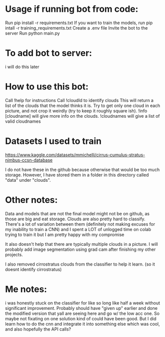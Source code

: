 # Usage if running bot from code:
Run pip install -r requirements.txt
If you want to train the models, run pip intall -r training_requirements.txt
Create a .env file
Invite the bot to the server
Run python main.py

# To add bot to server:
i will do this later

# How to use this bot:
Call !help for instructions 
Call !cloudId to identify clouds
This will return a list of the clouds that the model thinks it is. Try to get only one cloud in each picture, and not crop it weirdly (try to keep it roughly square ish). 
!info \[cloudname\] will give more info on the clouds. !cloudnames will give a list of valid cloudnames

# Datasets I used to train 
https://www.kaggle.com/datasets/mmichelli/cirrus-cumulus-stratus-nimbus-ccsn-database

I do not have these in the github because otherwise that would be too much storage. However, I have stored them in a folder in this directory called "data" under "clouds".

# Other notes:
Data and models that are not the final model might not be on github, as those are big and eat storage.
Clouds are also pretty hard to classify. There's a lot of variation between them (definitely not making excuses for my inability to train a CNN) and I spent a LOT of unlogged time on colab trying to train it but I am pretty happy with my compromise

It also doesn't help that there are typically multiple clouds in a picture. I will probably add image segmentation using grad cam after finishing my other projects.

I also removed cirrostratus clouds from the classifier to help it learn. (so it doesnt identify cirrostratus)

# Me notes:
i was honestly stuck on the classifier for like so long like half a week without significant improvement. Probably should have "given up" earlier and done the modified version that yall are seeing here and go w/ the low acc one. So maybe not fixating on one solution kind of could have been good.
But I did learn how to do the cnn and integrate it into something else which was cool, and also hopefully the API calls?